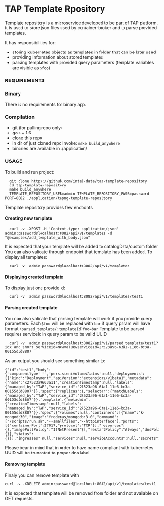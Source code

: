 # TAP Template Rpository

Template repository is a microservice developed to be part of TAP platform. 
It is used to store json files used by container-broker and to parse provided templates.

It has responsibilities for:

* storing kubernetes objects as templates in folder that can be later used
* providing information about stored templates
* parsing templates with provided query parameters (template variables are visible as `$foo`)
 

### REQUIREMENTS

### Binary
There is no requirements for binary app.

### Compilation
* git (for pulling repo only) 
* go >= 1.6
* clone this repo
* in dir of just cloned repo invoke: `make build_anywhere`
* binaries are available in ./application/

### USAGE

To build and run project:

```
  git clone https://github.com/intel-data/tap-template-repository    
  cd tap-template-repository
  make build_anywhere
  TEMPLATE_REPOSITORY_USER=admin TEMPLATE_REPOSITORY_PASS=password PORT=8082 ./application/tapng-template-repository
```

Template repository provides few endponts

#### Creating new template 

```
  curl -v -XPOST -H 'Content-type: application/json' admin:password@localhost:8082/api/v1/templates -d "@examples/add_template_with_body.json"
```

It is expected that your template will be added to catalogData/custom folder
You can also validate through endpoint that template has been added.
To display all templates:

```
  curl -v  admin:password@localhost:8082/api/v1/templates
```

#### Displaying created template

To display just one provide id:

```
  curl -v  admin:password@localhost:8082/api/v1/templates/test1
```

#### Parsing created template

You can also validate that parsing template will work if you provide query parameters.
Each `$foo` will be replaced with `bar` if query param will have format `/parsed_template/:templateId?foo=bar`
Template to be parsed requires serviceId in query param to be valid UUID

```
  curl -v  admin:password@localhost:8082/api/v1/parsed_template/test1?idx_and_short_serviceid=NewValue&serviceId=27523a96-63a1-11e6-bc3a-00155d3d8807
```

As an output you should see something similar to:

```
{"id":"test1","body":{"componentType":"","persistentVolumeClaims":null,"deployments":[{"kind":"Deployment","apiVersion":"extensions/v1beta1","metadata":{"name":"x27523a9663a11","creationTimestamp":null,"labels":{"managed_by":"TAP","service_id":"27523a96-63a1-11e6-bc3a-00155d3d8807"}},"spec":{"replicas":1,"selector":{"matchLabels":{"managed_by":"TAP","service_id":"27523a96-63a1-11e6-bc3a-00155d3d8807"}},"template":{"metadata":{"creationTimestamp":null,"labels":{"managed_by":"TAP","service_id":"27523a96-63a1-11e6-bc3a-00155d3d8807"}},"spec":{"volumes":null,"containers":[{"name":"k-mongodb30","image":"frodenas/mongodb:3.0","command":["/scripts/run.sh","--smallfiles","--httpinterface"],"ports":[{"containerPort":27017,"protocol":"TCP"}],"resources":{},"imagePullPolicy":"IfNotPresent"}],"restartPolicy":"Always","dnsPolicy":"ClusterFirst","serviceAccountName":""}},"strategy":{}},"status":{}}],"ingresses":null,"services":null,"serviceAccounts":null,"secrets":null},"hooks":null}
```

Please bear in mind that in order to have name compliant with kubernetes UUID will be truncated to proper dns label

#### Removing template

Finaly you can remove template with

```
curl -v -XDELETE admin:password@localhost:8082/api/v1/templates/test1
```

It is expected that template will be removed from folder and not available on GET requests.